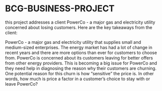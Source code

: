 # BCG-BUSINESS-PROJECT
this project addresses a client PowerCo - a major gas and electricity utility concerned about losing customers.
Here are the key takeaways from the client:

PowerCo - a major gas and electricity utility that supplies small and medium-sized enterprises.
The energy market has had a lot of change in recent years and there are more options than ever for customers to choose from.
PowerCo is concerned about its customers leaving for better offers from other energy providers. 
This is becoming a big issue for PowerCo and they need help in diagnosing the reason why their customers are churning.
One potential reason for this churn is how “sensitive” the price is. In other words, how much is price a factor in a customer’s choice to stay with or leave PowerCo?
